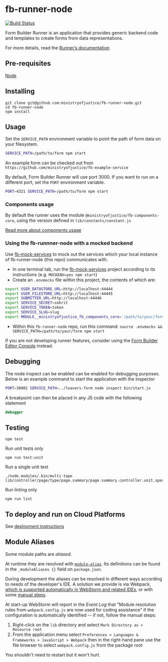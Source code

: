 # fb-runner-node
[![Build Status](https://travis-ci.org/ministryofjustice/fb-runner-node.svg?branch=master)](https://travis-ci.org/ministryofjustice/fb-runner-node)

Form Builder Runner is an application that provides generic backend code and templates to create forms from data representations.

For more details, read the [Runner’s documentation](https://github.com/ministryofjustice/form-builder/blob/master/documentation/running/running.md)


## Pre-requisites

  [Node](https://nodejs.org)

## Installing

```
git clone git@github.com:ministryofjustice/fb-runner-node.git
cd fb-runner-node
npm install
```

## Usage

Set the `SERVICE_PATH` environment variable to point the path of form data on your filesystem.

```sh
SERVICE_PATH=/path/to/form npm start
```

An example form can be checked out from `https://github.com/ministryofjustice/fb-example-service`

By default, Form Builder Runner will use port 3000. If you want to run on a different port, set the `PORT` environment variable.

```sh
PORT=4321 SERVICE_PATH=/path/to/form npm start
```

### Components usage

By default the runner uses the module `@ministryofjustice/fb-components-core`, using the version defined in `lib/constants/constant.js`

[Read more about components usage](components.md)

### Using the fb-runnner-node with a mocked backend

Use [fb-mock-services](https://github.com/ministryofjustice/fb-mock-services) to mock out the services which your local instance of fb-runner-node (this repo) communicates with.

* In one terminal tab, run the [fb-mock-services](https://github.com/ministryofjustice/fb-mock-services) project according to its instructions (e.g. `MOCKENV=yes npm start`)
* Create an `.envmocks` file within this project, the contents of which are:

```sh
export USER_DATASTORE_URL=http://localhost:44444
export USER_FILESTORE_URL=http://localhost:44445
export SUBMITTER_URL=http://localhost:44446
export SERVICE_SECRET=sekrit
export SERVICE_TOKEN=token
export SERVICE_SLUG=slug
export MODULE__ministryofjustice_fb_components_core='/path/to/your/form-builder/fb-components-core'
```

* Within this `fb-runner-node` repo, run this command: `source .envmocks && SERVICE_PATH=/path/to/your/form npm start`

If you are not developing runner features, consider using the [Form Builder Editor Console](https://github.com/ministryofjustice/fb-editor-console-electron) instead.

## Debugging

The node inspect can be enabled can be enabled for debugging purposes. Below is an example command to start the application with the inspector

```sh
PORT=30002 SERVICE_PATH=../leavers-form node inspect bin/start.js
```

A breakpoint can then be placed in any JS code with the following statement

```js
debugger
```

## Testing

```
npm test
```

Run unit tests only

```
npm run test:unit
```

Run a single unit test

```
./node_modules/.bin/multi-tape lib/controller/page/type/page.summary/page.summary.controller.unit.spec.js
```

Run linting only
```
npm run lint
```

## To deploy and run on Cloud Platforms

See [deployment instructions](DEPLOY.md)

## Module Aliases

Some module paths are _aliased_.

At runtime they are resolved with [`module-alias`](https://www.npmjs.com/package/module-alias). Its definitions can be found in the `_moduleAliases {}` field on `package.json`.

During development the aliases can be resolved in different ways according to needs of the developer's IDE. A solution we provide is via Webpack, [which is supported automatically in WebStorm and related IDEs](https://blog.jetbrains.com/webstorm/2017/06/webstorm-2017-2-eap-172-2827/), or with some [manual steps](https://stackoverflow.com/questions/34943631/path-aliases-for-imports-in-webstorm).

At start-up WebStorm will report in the *Event Log* that "Module resolution rules from `webpack.config.js` are now used for coding assistance" if the configuration is automatically identified -- if not, follow the manual steps:

1. Right-click on the `lib` directory and select `Mark Directory as > Resource root`
2. From the application menu select `Preferences > Languages & Frameworks > JavaScript > Webpack` then in the right-hand pane use the file browser to select `webpack.config.js` from the package root

You shouldn't need to restart but it won't hurt.
